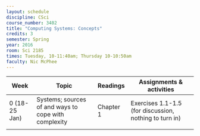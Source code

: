 ```yaml
---
layout: schedule
discipline: CSci
course_number: 3402
title: "Computing Systems: Concepts"
credits: 3
semester: Spring
year: 2016
room: Sci 2185
times: Tuesday, 10-11:40am; Thursday 10-10:50am
faculty: Nic McPhee
---
```


| Week | Topic | Readings | Assignments & activities |
| ---- | ---- | ----- | ---- |
| 0 (18-25 Jan) | Systems; sources of and ways to cope with complexity | Chapter 1 | Exercises 1.1-1.5 (for discussion, nothing to turn in) |
|     |     |      |
